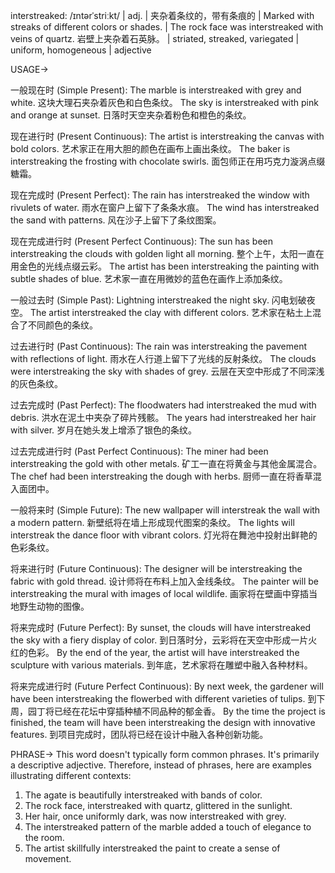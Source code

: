 interstreaked: /ɪntərˈstriːkt/ | adj. |  夹杂着条纹的，带有条痕的 | Marked with streaks of different colors or shades. | The rock face was interstreaked with veins of quartz. 岩壁上夹杂着石英脉。 | striated, streaked, variegated | uniform, homogeneous | adjective

USAGE->

一般现在时 (Simple Present):
The marble is interstreaked with grey and white.  这块大理石夹杂着灰色和白色条纹。
The sky is interstreaked with pink and orange at sunset. 日落时天空夹杂着粉色和橙色的条纹。


现在进行时 (Present Continuous):
The artist is interstreaking the canvas with bold colors. 艺术家正在用大胆的颜色在画布上画出条纹。
The baker is interstreaking the frosting with chocolate swirls. 面包师正在用巧克力漩涡点缀糖霜。


现在完成时 (Present Perfect):
The rain has interstreaked the window with rivulets of water. 雨水在窗户上留下了条条水痕。
The wind has interstreaked the sand with patterns. 风在沙子上留下了条纹图案。


现在完成进行时 (Present Perfect Continuous):
The sun has been interstreaking the clouds with golden light all morning.  整个上午，太阳一直在用金色的光线点缀云彩。
The artist has been interstreaking the painting with subtle shades of blue. 艺术家一直在用微妙的蓝色在画作上添加条纹。


一般过去时 (Simple Past):
Lightning interstreaked the night sky. 闪电划破夜空。
The artist interstreaked the clay with different colors. 艺术家在粘土上混合了不同颜色的条纹。


过去进行时 (Past Continuous):
The rain was interstreaking the pavement with reflections of light.  雨水在人行道上留下了光线的反射条纹。
The clouds were interstreaking the sky with shades of grey. 云层在天空中形成了不同深浅的灰色条纹。


过去完成时 (Past Perfect):
The floodwaters had interstreaked the mud with debris. 洪水在泥土中夹杂了碎片残骸。
The years had interstreaked her hair with silver. 岁月在她头发上增添了银色的条纹。


过去完成进行时 (Past Perfect Continuous):
The miner had been interstreaking the gold with other metals. 矿工一直在将黄金与其他金属混合。
The chef had been interstreaking the dough with herbs. 厨师一直在将香草混入面团中。


一般将来时 (Simple Future):
The new wallpaper will interstreak the wall with a modern pattern. 新壁纸将在墙上形成现代图案的条纹。
The lights will interstreak the dance floor with vibrant colors. 灯光将在舞池中投射出鲜艳的色彩条纹。


将来进行时 (Future Continuous):
The designer will be interstreaking the fabric with gold thread. 设计师将在布料上加入金线条纹。
The painter will be interstreaking the mural with images of local wildlife. 画家将在壁画中穿插当地野生动物的图像。


将来完成时 (Future Perfect):
By sunset, the clouds will have interstreaked the sky with a fiery display of color. 到日落时分，云彩将在天空中形成一片火红的色彩。
By the end of the year, the artist will have interstreaked the sculpture with various materials. 到年底，艺术家将在雕塑中融入各种材料。


将来完成进行时 (Future Perfect Continuous):
By next week, the gardener will have been interstreaking the flowerbed with different varieties of tulips. 到下周，园丁将已经在花坛中穿插种植不同品种的郁金香。
By the time the project is finished, the team will have been interstreaking the design with innovative features. 到项目完成时，团队将已经在设计中融入各种创新功能。




PHRASE->
This word doesn't typically form common phrases.  It's primarily a descriptive adjective.  Therefore, instead of phrases, here are examples illustrating different contexts:

1.  The agate is beautifully interstreaked with bands of color.
2.  The rock face, interstreaked with quartz, glittered in the sunlight.
3.  Her hair, once uniformly dark, was now interstreaked with grey.
4.  The interstreaked pattern of the marble added a touch of elegance to the room.
5.  The artist skillfully interstreaked the paint to create a sense of movement. 
